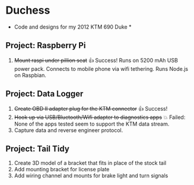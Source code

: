 # Duchess

* Code and designs for my 2012 KTM 690 Duke *

## Project: Raspberry Pi

1. ~~Mount raspi under pillion seat~~ :thumbsup: Success! Runs on 5200 mAh USB power pack. Connects to mobile phone via wifi tethering. Runs Node.js on Raspbian.

## Project: Data Logger

1. ~~Create OBD II adapter plug for the KTM connector~~ :thumbsup: Success!
1. ~~Hook up via USB/Bluetooth/Wifi adapter to diagnostics apps~~ :boom: Failed: None of the apps tested seem to support the KTM data stream.
1. Capture data and reverse engineer protocol.

## Project: Tail Tidy

1. Create 3D model of a bracket that fits in place of the stock tail
1. Add mounting bracket for license plate
1. Add wiring channel and mounts for brake light and turn signals
